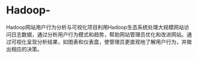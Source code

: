 # Hadoop-
Hadoop网站用户行为分析与可视化项目利用Hadoop生态系统处理大规模网站访问日志数据，通过分析用户行为模式和趋势，帮助网站管理员优化和改进网站。通过可视化呈现分析结果，如图表和仪表盘，使管理员更直观地了解用户行为，并做出相应的决策。

